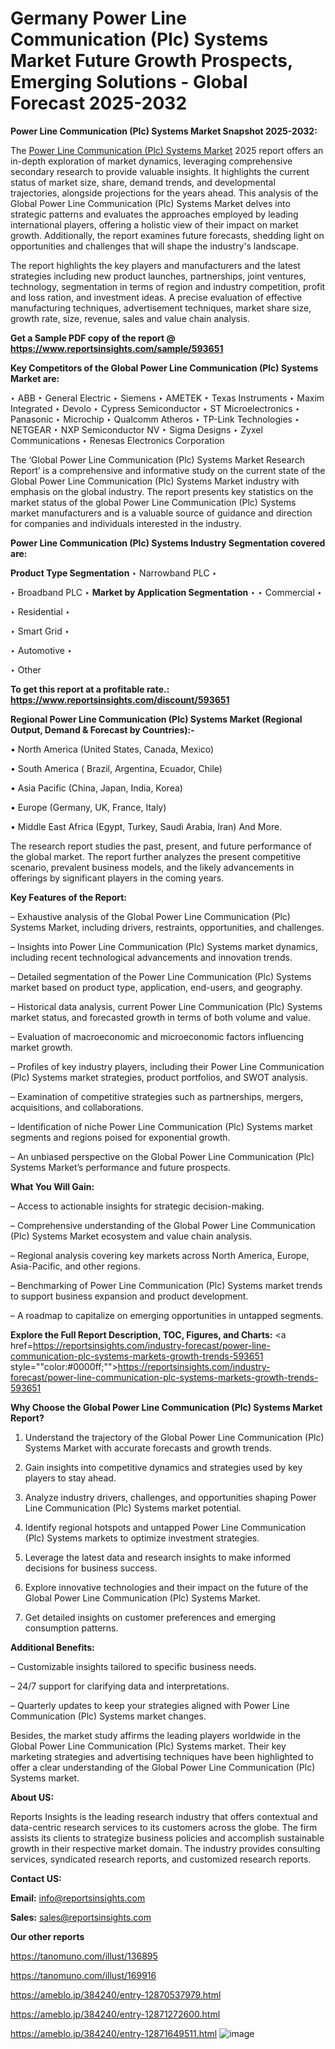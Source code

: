 # Germany Power Line Communication (Plc) Systems Market Future Growth Prospects, Emerging Solutions - Global Forecast 2025-2032

<strong>Power Line Communication (Plc) Systems Market Snapshot 2025-2032:</strong>

The <a href=https://www.reportsinsights.com/sample/593651>Power Line Communication (Plc) Systems Market</a> 2025 report offers an in-depth exploration of market dynamics, leveraging comprehensive secondary research to provide valuable insights. It highlights the current status of market size, share, demand trends, and developmental trajectories, alongside projections for the years ahead. This analysis of the Global Power Line Communication (Plc) Systems Market delves into strategic patterns and evaluates the approaches employed by leading international players, offering a holistic view of their impact on market growth. Additionally, the report examines future forecasts, shedding light on opportunities and challenges that will shape the industry's landscape.

The report highlights the key players and manufacturers and the latest strategies including new product launches, partnerships, joint ventures, technology, segmentation in terms of region and industry competition, profit and loss ration, and investment ideas. A precise evaluation of effective manufacturing techniques, advertisement techniques, market share size, growth rate, size, revenue, sales and value chain analysis.

<strong>Get a Sample PDF copy of the report @ <a href=https://www.reportsinsights.com/sample/593651 style=color:#0000ff;>https://www.reportsinsights.com/sample/593651</a></strong>

<strong>Key Competitors of the Global Power Line Communication (Plc) Systems Market are:</strong>

‣ ABB
‣ General Electric
‣ Siemens
‣ AMETEK
‣ Texas Instruments
‣ Maxim Integrated
‣ Devolo
‣ Cypress Semiconductor
‣ ST Microelectronics
‣ Panasonic
‣ Microchip
‣ Qualcomm Atheros
‣ TP-Link Technologies
‣ NETGEAR
‣ NXP Semiconductor NV
‣ Sigma Designs
‣ Zyxel Communications
‣ Renesas Electronics Corporation

The ‘Global Power Line Communication (Plc) Systems Market Research Report’ is a comprehensive and informative study on the current state of the Global Power Line Communication (Plc) Systems Market industry with emphasis on the global industry. The report presents key statistics on the market status of the global Power Line Communication (Plc) Systems market manufacturers and is a valuable source of guidance and direction for companies and individuals interested in the industry.

<strong>Power Line Communication (Plc) Systems Industry Segmentation covered are:</strong>

<strong>Product Type Segmentation</strong>
‣
Narrowband PLC
‣ 

‣ Broadband PLC
‣ 
<strong>Market by Application Segmentation</strong>
‣
‣  Commercial
‣ 

‣ Residential
‣ 

‣ Smart Grid
‣ 

‣ Automotive
‣ 

‣ Other

<strong>To get this report at a profitable rate.: <a href=https://www.reportsinsights.com/discount/593651 style=color:#0000ff;>https://www.reportsinsights.com/discount/593651</a></strong>

<strong>Regional Power Line Communication (Plc) Systems Market (Regional Output, Demand &amp; Forecast by Countries):-</strong>

• North America (United States, Canada, Mexico)

• South America ( Brazil, Argentina, Ecuador, Chile)

• Asia Pacific (China, Japan, India, Korea)

• Europe (Germany, UK, France, Italy)

• Middle East Africa (Egypt, Turkey, Saudi Arabia, Iran) And More.

The research report studies the past, present, and future performance of the global market. The report further analyzes the present competitive scenario, prevalent business models, and the likely advancements in offerings by significant players in the coming years.

<strong>Key Features of the Report:</strong>

– Exhaustive analysis of the Global Power Line Communication (Plc) Systems Market, including drivers, restraints, opportunities, and challenges.

– Insights into Power Line Communication (Plc) Systems market dynamics, including recent technological advancements and innovation trends.

– Detailed segmentation of the Power Line Communication (Plc) Systems market based on product type, application, end-users, and geography.

– Historical data analysis, current Power Line Communication (Plc) Systems market status, and forecasted growth in terms of both volume and value.

– Evaluation of macroeconomic and microeconomic factors influencing market growth.

– Profiles of key industry players, including their Power Line Communication (Plc) Systems market strategies, product portfolios, and SWOT analysis.

– Examination of competitive strategies such as partnerships, mergers, acquisitions, and collaborations.

– Identification of niche Power Line Communication (Plc) Systems market segments and regions poised for exponential growth.

– An unbiased perspective on the Global Power Line Communication (Plc) Systems Market’s performance and future prospects.

<strong>What You Will Gain:</strong>

– Access to actionable insights for strategic decision-making.

– Comprehensive understanding of the Global Power Line Communication (Plc) Systems Market ecosystem and value chain analysis.

– Regional analysis covering key markets across North America, Europe, Asia-Pacific, and other regions.

– Benchmarking of Power Line Communication (Plc) Systems market trends to support business expansion and product development.

– A roadmap to capitalize on emerging opportunities in untapped segments.

<strong>Explore the Full Report Description, TOC, Figures, and Charts:</strong>
<a href=https://reportsinsights.com/industry-forecast/power-line-communication-plc-systems-markets-growth-trends-593651 style=""color:#0000ff;"">https://reportsinsights.com/industry-forecast/power-line-communication-plc-systems-markets-growth-trends-593651</a>

<strong>Why Choose the Global Power Line Communication (Plc) Systems Market Report?</strong>

1. Understand the trajectory of the Global Power Line Communication (Plc) Systems Market with accurate forecasts and growth trends.

2. Gain insights into competitive dynamics and strategies used by key players to stay ahead.

3. Analyze industry drivers, challenges, and opportunities shaping Power Line Communication (Plc) Systems market potential.

4. Identify regional hotspots and untapped Power Line Communication (Plc) Systems markets to optimize investment strategies.

5. Leverage the latest data and research insights to make informed decisions for business success.

6. Explore innovative technologies and their impact on the future of the Global Power Line Communication (Plc) Systems Market.

7. Get detailed insights on customer preferences and emerging consumption patterns.

<strong>Additional Benefits:</strong>

– Customizable insights tailored to specific business needs.

– 24/7 support for clarifying data and interpretations.

– Quarterly updates to keep your strategies aligned with Power Line Communication (Plc) Systems market changes.

Besides, the market study affirms the leading players worldwide in the Global Power Line Communication (Plc) Systems market. Their key marketing strategies and advertising techniques have been highlighted to offer a clear understanding of the Global Power Line Communication (Plc) Systems market.

<strong><strong>About US</strong>:</strong>

Reports Insights is the leading research industry that offers contextual and data-centric research services to its customers across the globe. The firm assists its clients to strategize business policies and accomplish sustainable growth in their respective market domain. The industry provides consulting services, syndicated research reports, and customized research reports.

<strong>Contact US:</strong>

<p class=><b>Email:</b> <a href=mailto:info@reportsinsights.com>info@reportsinsights.com</a></p>
<p class=><b>Sales:</b> <a href=mailto:sales@reportsinsights.com>sales@reportsinsights.com</a></p>

<strong>Our other reports</strong>

<a href=https://tanomuno.com/illust/136895>https://tanomuno.com/illust/136895</a>

<a href=https://tanomuno.com/illust/169916>https://tanomuno.com/illust/169916</a>

<a href=https://ameblo.jp/384240/entry-12870537979.html>https://ameblo.jp/384240/entry-12870537979.html</a>

<a href=https://ameblo.jp/384240/entry-12871272600.html>https://ameblo.jp/384240/entry-12871272600.html</a>

<a href=https://ameblo.jp/384240/entry-12871649511.html>https://ameblo.jp/384240/entry-12871649511.html</a>
![image](https://github.com/user-attachments/assets/d83f8ab7-6dd5-43ae-9ecc-205cee521c57)
